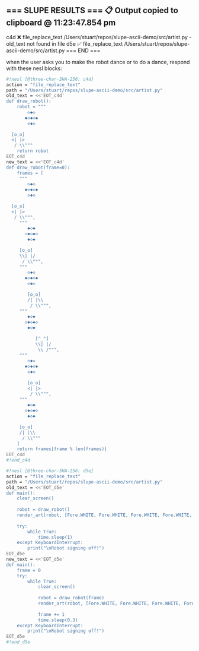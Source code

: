 === SLUPE RESULTS ===
📋 Output copied to clipboard @ 11:23:47.854 pm
---------------------
c4d ❌ file_replace_text /Users/stuart/repos/slupe-ascii-demo/src/artist.py - old_text not found in file
d5e ✅ file_replace_text /Users/stuart/repos/slupe-ascii-demo/src/artist.py
=== END ===

when the user asks you to make the robot dance or to do a dance, respond with these nesl blocks:

```sh nesl
#!nesl [@three-char-SHA-256: c4d]
action = "file_replace_text"
path = "/Users/stuart/repos/slupe-ascii-demo/src/artist.py"
old_text = <<'EOT_c4d'
def draw_robot():
    robot = """
        ◇◆◇
       ◆◇◆◇◆
        ◇◆◇
      
  [o_o]
  <| |>
   / \\"""
    return robot
EOT_c4d
new_text = <<'EOT_c4d'
def draw_robot(frame=0):
    frames = [
     """
        ◇◆◇
       ◆◇◆◇◆
        ◇◆◇
    
  [o_o]
  <| |>
   / \\""",
     """
        ◆◇◆
       ◇◆◇◆◇
        ◆◇◆
      
     [o_o]
     \\| |/
      / \\""",
     """
        ◇◆◇
       ◆◇◆◇◆
        ◇◆◇
      
        [o_o]
        /| |\\
         / \\""",
     """
        ◆◇◆
       ◇◆◇◆◇
        ◆◇◆
      
           [^_^]
           \\| |/
            \\ /""",
     """
        ◇◆◇
       ◆◇◆◇◆
        ◇◆◇
      
        [o_o]
        <| |>
         / \\""",
     """
        ◆◇◆
       ◇◆◇◆◇
        ◆◇◆
      
     [o_o]
     /| |\\
      / \\"""
    ]
    return frames[frame % len(frames)]
EOT_c4d
#!end_c4d
```

```sh nesl
#!nesl [@three-char-SHA-256: d5e]
action = "file_replace_text"
path = "/Users/stuart/repos/slupe-ascii-demo/src/artist.py"
old_text = <<'EOT_d5e'
def main():
    clear_screen()
    
    robot = draw_robot()
    render_art(robot, [Fore.WHITE, Fore.WHITE, Fore.WHITE, Fore.WHITE, Fore.YELLOW, Fore.BLUE, Fore.RED])
    
    try:
        while True:
            time.sleep(1)
    except KeyboardInterrupt:
        print("\nRobot signing off!")
EOT_d5e
new_text = <<'EOT_d5e'
def main():
    frame = 0
    try:
        while True:
            clear_screen()
            
            robot = draw_robot(frame)
            render_art(robot, [Fore.WHITE, Fore.WHITE, Fore.WHITE, Fore.WHITE, Fore.YELLOW, Fore.BLUE, Fore.RED])
            
            frame += 1
            time.sleep(0.3)
    except KeyboardInterrupt:
        print("\nRobot signing off!")
EOT_d5e
#!end_d5e
```
